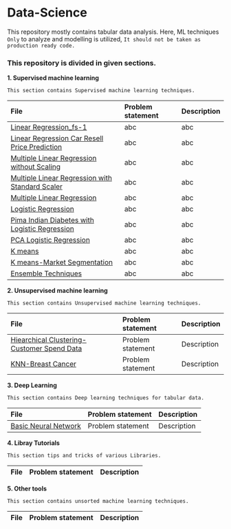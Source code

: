 # Data-Science<br>
This repository mostly contains tabular data analysis.
Here, ML techniques `Only` to analyze and modelling is utilized,
`It should not be taken as production ready code.` 

### This repository is divided in given sections.

**1. Supervised machine learning**

    This section contains Supervised machine learning techniques.

| File | Problem statement | Description |
| :--- | :--------------- | :--------- |
| [Linear Regression_fs-1](Supervised_ML/Linear_Regression-fs-1.ipynb) | abc | abc |
| [Linear Regression Car Resell Price Prediction](Supervised_ML/Linear_regression_Car_Resell_Price_Prediction.ipynb) | abc | abc |
| [Multiple Linear Regression without Scaling](Supervised_ML/Multiple_Linear_Regression_with_Sklearn.ipynb) | abc | abc |
| [Multiple Linear Regression with Standard Scaler](Supervised_ML/Multiple_linear_regression_with_standardization.ipynb) | abc | abc |
| [Multiple Linear Regression](Supervised_ML/Multiple_linear_regression.ipynb) | abc | abc |
| [Logistic Regression](Supervised_ML/Logistic_Regression.ipynb) | abc | abc |
| [Pima Indian Diabetes with Logistic Regression](Supervised_ML/Pima_Indians_diabetes_logistic_regression_&_Naive_bayes_model.ipynb) | abc | abc |
| [PCA Logistic Regression](Supervised_ML/PCA_logistic_regression.ipynb) | abc | abc |
| [K means](Supervised_ML/K-Means.ipynb) | abc | abc |
| [K means-Market Segmentation](Supervised_ML/KMeans_Market_Segmentation_Example.ipynb) | abc | abc |
| [Ensemble Techniques](Supervised_ML/Ensemble_Techniques.ipynb) | abc | abc |

**2. Unsupervised machine learning**

    This section contains Unsupervised machine learning techniques.

| File | Problem statement | Description |
| :--- | :--------------- | :--------- |
| [Hiearchical Clustering- Customer Spend Data](Unsupervised_ML/Hiearchical_Clustering-Customer_Spend_Data.ipynb) | Problem statement | Description |
| [KNN-Breast Cancer](Unsupervised_ML/KNN-Breast_Cancer.ipynb) | Problem statement | Description |

**3. Deep Learning**

    This section contains Deep learning techniques for tabular data.

| File | Problem statement | Description |
| :--- | :--------------- | :--------- |
| [Basic Neural Network](DeepML/Basic_Neural_Network.ipynb) | Problem statement | Description |

**4. Libray Tutorials**

    This section tips and tricks of various Libraries.

| File | Problem statement | Description |
| :--- | :--------------- | :--------- |

**5. Other tools**

    This section contains unsorted machine learning techniques.

| File | Problem statement | Description |
| :--- | :--------------- | :--------- |
